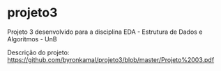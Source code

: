 # projeto3
Projeto 3 desenvolvido para a disciplina EDA - Estrutura de Dados e Algoritmos - UnB

Descrição do projeto: https://github.com/byronkamal/projeto3/blob/master/Projeto%2003.pdf
